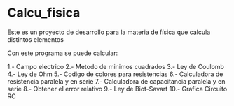 # Calcu_fisica
Este es un proyecto de desarrollo para la materia de física que calcula distintos elementos 

Con este programa se puede calcular:

1.- Campo electrico
2.- Metodo de minimos cuadrados
3.- Ley de Coulomb
4.- Ley de Ohm
5.- Codigo de colores para resistencias
6.- Calculadora de resistencia paralela y en serie
7.- Calculadora de capacitancia paralela y en serie
8.- Obtener el error relativo
9.- Ley de Biot-Savart
10.- Grafica Circuito RC
